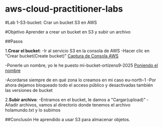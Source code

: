 # aws-cloud-practitioner-labs
#Lab 1-S3-bucket: Crar un bucket S3 en AWS

#Objetivo
Aprender a crear un bucket en S3 y subir un archivo

##Pasos

1.**Crear el bucket**:
 -Ir al servicio S3 en la consola de AWS
 -Hacer clic en "Crear bucket(Create bucket)" [Captura de Consola AWS](/AWS-labs/lab-1-s3-bucket/capturas/2.png)
 
 -Ponerle un nombre, yo le he puesto mi-bucket-ortizens9-2025 [Poniendo el nombre](/AWS-labs/lab-1-s3-bucket/capturas/1.png)
 
 -Acordarse siempre de en qué zona lo creamos en mi caso eu-north-1
 -Por ahora dejamos bloqueado todo el acceso público y desactivadas
  también las versiones de bucket
  
2.**Subir archivo**:
 -Entramos en el bucket, le damos a "Cargar(upload)"
 -Añadir archivos, vamos al directorio donde tenemos el archivo holamundo.txt y lo subimos

##Conclusón
He aprendido a usar S3 para almacenar objetos.
